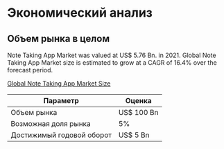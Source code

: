 # Экономический анализ

## Объем рынка в целом

Note Taking App Market was valued at US$ 5.76 Bn. in 2021. Global Note Taking App Market size is estimated to grow at a CAGR of 16.4% over the forecast period.

[Global Note Taking App Market Size](https://www.maximizemarketresearch.com/market-report/note-taking-app-market/148234/)


| Параметр                  | Оценка     |
|---------------------------|------------|
| Объем рынка               | US$ 100 Bn |
| Возможная доля рынка      | 5%         |
| Достижимый годовой оборот | US$ 5 Bn   |
